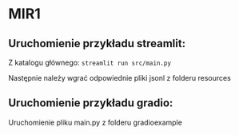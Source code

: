 # MIR1

## Uruchomienie przykładu streamlit: 
Z katalogu głównego: 
```streamlit run src/main.py```

Następnie należy wgrać odpowiednie pliki jsonl z folderu resources

## Uruchomienie przykładu gradio:
Uruchomienie pliku main.py z folderu gradioexample
